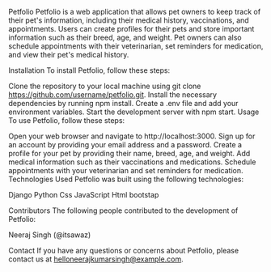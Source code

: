 Petfolio
Petfolio is a web application that allows pet owners to keep track of their pet's information, including their medical history, vaccinations, and appointments. Users can create profiles for their pets and store important information such as their breed, age, and weight. Pet owners can also schedule appointments with their veterinarian, set reminders for medication, and view their pet's medical history.

Installation
To install Petfolio, follow these steps:

Clone the repository to your local machine using git clone https://github.com/username/petfolio.git.
Install the necessary dependencies by running npm install.
Create a .env file and add your environment variables.
Start the development server with npm start.
Usage
To use Petfolio, follow these steps:

Open your web browser and navigate to http://localhost:3000.
Sign up for an account by providing your email address and a password.
Create a profile for your pet by providing their name, breed, age, and weight.
Add medical information such as their vaccinations and medications.
Schedule appointments with your veterinarian and set reminders for medication.
Technologies Used
Petfolio was built using the following technologies:

Django
Python
Css
JavaScript
Html
bootstap


Contributors
The following people contributed to the development of Petfolio:

Neeraj Singh (@itsawaz)




Contact
If you have any questions or concerns about Petfolio, please contact us at helloneerajkumarsingh@example.com.





